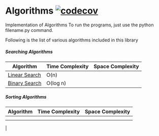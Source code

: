 # Algorithms [![codecov](https://codecov.io/gh/fahadkaleem/Algorithms/branch/master/graph/badge.svg)](https://codecov.io/gh/fahadkaleem/Algorithms)
Implementation of Algorithms
To run the programs, just use the python filename.py command.

Following is the list of various algorithms included in this library
##### Searching Algorithms
| Algorithm  |Time Complexity   | Space Complexity  |
|---|---|---|
|[Linear Search](https://github.com/fahadkaleem/algorithms/blob/master/algorithms/searching/linear_search.py)  | O(n)   |   |
|[Binary Search](https://github.com/fahadkaleem/algorithms/blob/master/algorithms/searching/binary_search.py)   | O(log n)   |   |

##### Sorting Algorithms
| Algorithm  |Time Complexity   | Space Complexity  |
|---|---|---|
| |    |   |
|   |   |   |
|
